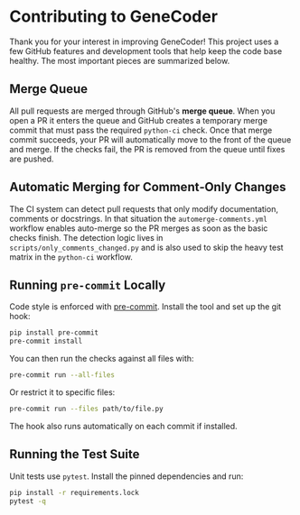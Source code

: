 # Contributing to GeneCoder

Thank you for your interest in improving GeneCoder! This project uses a few GitHub features and development tools that help keep the code base healthy. The most important pieces are summarized below.

## Merge Queue

All pull requests are merged through GitHub's **merge queue**. When you open a PR it enters the queue and GitHub creates a temporary merge commit that must pass the required `python-ci` check. Once that merge commit succeeds, your PR will automatically move to the front of the queue and merge. If the checks fail, the PR is removed from the queue until fixes are pushed.

## Automatic Merging for Comment‑Only Changes

The CI system can detect pull requests that only modify documentation, comments or docstrings. In that situation the `automerge-comments.yml` workflow enables auto-merge so the PR merges as soon as the basic checks finish. The detection logic lives in `scripts/only_comments_changed.py` and is also used to skip the heavy test matrix in the `python-ci` workflow.

## Running `pre-commit` Locally

Code style is enforced with [pre-commit](https://pre-commit.com/). Install the tool and set up the git hook:

```bash
pip install pre-commit
pre-commit install
```

You can then run the checks against all files with:

```bash
pre-commit run --all-files
```

Or restrict it to specific files:

```bash
pre-commit run --files path/to/file.py
```

The hook also runs automatically on each commit if installed.

## Running the Test Suite

Unit tests use `pytest`. Install the pinned dependencies and run:

```bash
pip install -r requirements.lock
pytest -q
```


